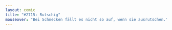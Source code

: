 ```yaml
---
layout: comic
title: "#2715: Rutschig"
mouseover: "Bei Schnecken fällt es nicht so auf, wenn sie ausrutschen."
---
```

